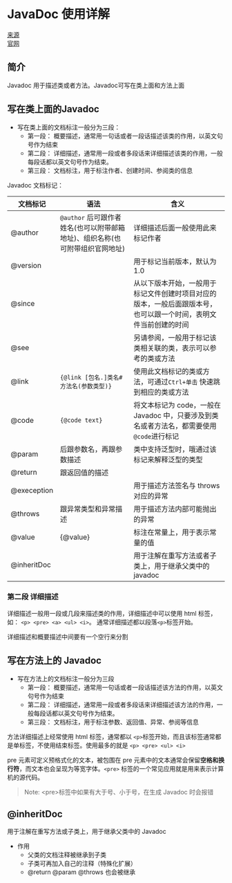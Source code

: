 # JavaDoc 使用详解

[来源](https://blog.csdn.net/vbirdbest/article/details/80296136)  
[官网](https://docs.oracle.com/javase/7/docs/technotes/tools/windows/javadoc.html)

## 简介
Javadoc 用于描述类或者方法。Javadoc可写在类上面和方法上面

## 写在类上面的Javadoc

- 写在类上面的文档标注一般分为三段：
    - 第一段： 概要描述，通常用一句话或者一段话描述该类的作用，以英文句号作为结束
    - 第二段： 详细描述，通常用一段或者多段话来详细描述该类的作用，一般每段话都以英文句号作为结束。
    - 第三段： 文档标注，用于标注作者、创建时间、参阅类的信息

Javadoc 文档标记：

| 文档标记 | 语法 | 含义 |
| --- | --- | --- |
| @author | `@author` 后可跟作者姓名(也可以附带邮箱地址)、组织名称(也可附带组织官网地址) | 详细描述后面一般使用此来标记作者
| @version | | 用于标记当前版本，默认为1.0 |
| @since | | 从以下版本开始，一般用于标记文件创建时项目对应的版本，一般后面跟版本号，也可以跟一个时间，表明文件当前创建的时间 |
| @see | | 另请参阅，一般用于标记该类相关联的类，表示可以参考的类或方法 |
| @link | `{@link [包名.]类名#方法名(参数类型)}` | 使用此文档标记的类或方法，可通过`Ctrl+单击` 快速跳到相应的类或方法 | 
| @code | `{@code text}` | 将文本标记为 code，一般在 Javadoc 中，只要涉及到类名或者方法名，都需要使用 `@code`进行标记 |
| @param | 后跟参数名，再跟参数描述 | 类中支持泛型时，哦通过该标记来解释泛型的类型 |
| @return | 跟返回值的描述 | |
| @exeception | | 用于描述方法签名与 throws 对应的异常 |
| @throws | 跟异常类型和异常描述| 用于描述方法内部可能抛出的异常 |
| @value | {@value} | 标注在常量上，用于表示常量的值 | 
| @inheritDoc | | 用于注解在重写方法或者子类上，用于继承父类中的javadoc|

### 第二段 详细描述

详细描述一般用一段或几段来描述类的作用，详细描述中可以使用 html 标签，如： `<p> <pre> <a> <ul> <i>`。 通常详细描述都以段落`<p>`标签开始。

详细描述和概要描述中间要有一个空行来分割

## 写在方法上的 Javadoc

- 写在方法上的文档标注一般分为三段
    - 第一段： 概要描述，通常用一句话或者一段话描述该方法的作用，以英文句号作为结束
    - 第二段： 详细描述，通常用一段或者多段话来详细描述该方法的作用，一般每段话都以英文句号作为结束。
    - 第三段： 文档标注，用于标注参数、返回值、异常、参阅等信息

方法详细描述上经常使用 html 标签，通常都以 `<p>`标签开始，而且该标签通常都是单标签，不使用结束标签。使用最多的就是 `<p> <pre> <ul> <i>`

pre 元素可定义预格式化的文本，被包围在 pre 元素中的文本通常会保留<b>空格和换行符</b>，而文本也会呈现为等宽字体。`<pre>` 标签的一个常见应用就是用来表示计算机的源代码。

> Note: <pre\>标签中如果有大于号、小于号，在生成 Javadoc 时会报错


## @inheritDoc
用于注解在重写方法或子类上，用于继承父类中的 Javadoc

- 作用
    + 父类的文档注释被继承到子类
    + 子类可再加入自己的注释（特殊化扩展）
    + @return @param @throws 也会被继承
